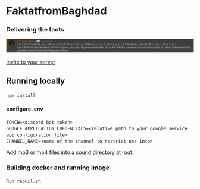 # FaktatfromBaghdad

### Delivering the facts

![preview](img/preview.png)

[Invite to your server](https://discord.com/api/oauth2/authorize?client_id=786280655239118868&permissions=2048&scope=bot)


## Running locally

`npm install`

#### configure .env
`TOKEN=<discord bot token>`  
`GOOGLE_APPLICATION_CREDENTIALS=<relative path to your google service api configuration file>`  
`CHANNEL_NAME=<name of the channel to restrict use into>`  

Add mp3 or mp4 files into a sound directory at root.

### Building docker and running image  

`Run rebuil.sh` 
